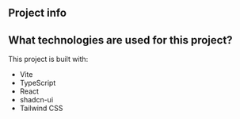 
## Project info
## What technologies are used for this project?

This project is built with:

- Vite
- TypeScript
- React
- shadcn-ui
- Tailwind CSS
